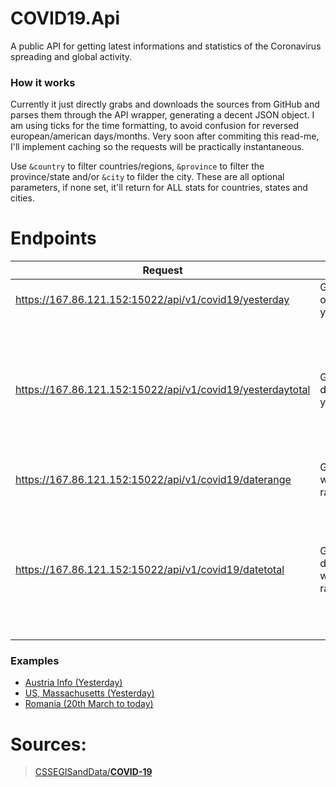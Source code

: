 # COVID19.Api
A public API for getting latest informations and statistics of the Coronavirus spreading and global activity.

### How it works
Currently it just directly grabs and downloads the sources from GitHub and parses them through the API wrapper, generating a decent JSON object. I am using ticks for the time formatting, to avoid confusion for reversed european/american days/months.
Very soon after commiting this read-me, I'll implement caching so the requests will be practically instantaneous.

Use `&country` to filter countries/regions, `&province` to filter the province/state and/or `&city` to filder the city. These are all optional parameters, if none set, it'll return for ALL stats for countries, states and cities.

# Endpoints
|  Request  | Output  | Parameters |
| ------------ | ------------ | ------------ |
| https://167.86.121.152:15022/api/v1/covid19/yesterday | Get data of yesterday. | None and/or optional. |
| https://167.86.121.152:15022/api/v1/covid19/yesterdaytotal | Get total data of yesterday. | `&start` for start date and `&end` for end date using the example format: `28 03 2020` and/or optional. |
| https://167.86.121.152:15022/api/v1/covid19/daterange | Get data within a range. | None and/or optional. |
| https://167.86.121.152:15022/api/v1/covid19/datetotal | Get total data within a range. | `&start` for start date and `&end` for end date using the example format: `28 03 2020` and/or optional. |

### Examples
- [Austria Info (Yesterday)](https://167.86.121.152:15022/api/v1/covid19/yesterday?country=austria)
- [US, Massachusetts (Yesterday)](https://167.86.121.152:15022/api/v1/covid19/yesterday?country=us&province=massachusetts)
- [Romania (20th March to today)](https://167.86.121.152:15022/api/v1/covid19/datetotal?start=25%2003%202020&country=romania)

# Sources: 
> [CSSEGISandData/**COVID-19**](https://github.com/CSSEGISandData/COVID-19)
